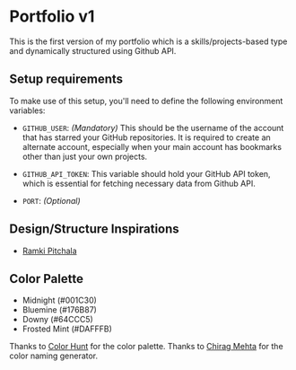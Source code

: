 # Portfolio v1
This is the first version of my portfolio which is a skills/projects-based type and dynamically structured using Github API.

## Setup requirements
To make use of this setup, you'll need to define the following environment variables:

- `GITHUB_USER`: *(Mandatory)* This should be the username of the account that has starred your GitHub repositories. It is required to create an alternate account, especially when your main account has bookmarks other than just your own projects.

- `GITHUB_API_TOKEN`: This variable should hold your GitHub API token, which is essential for fetching necessary data from Github API.

- `PORT`: *(Optional)*

## Design/Structure Inspirations
- [Ramki Pitchala](https://github.com/Ramko9999/Portfolio)

## Color Palette
- Midnight (#001C30)
- Bluemine (#176B87)
- Downy (#64CCC5)
- Frosted Mint (#DAFFFB)

Thanks to [Color Hunt](https://colorhunt.co/palette/001c30176b8764ccc5dafffb) for the color palette.
Thanks to [Chirag Mehta](https://chir.ag/projects/name-that-color/) for the color naming generator.
